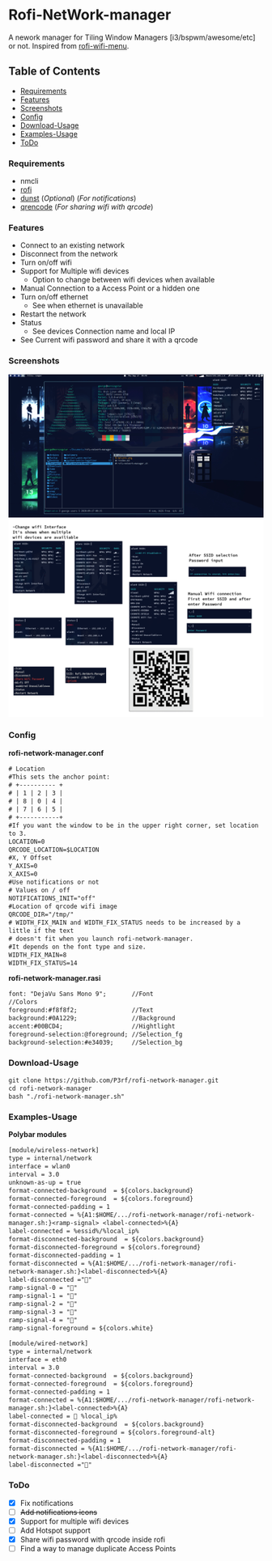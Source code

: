 # Rofi-NetWork-manager

A nework manager for Tiling Window Managers [i3/bspwm/awesome/etc] or not.
Inspired from [rofi-wifi-menu](https://github.com/zbaylin/rofi-wifi-menu).

## Table of Contents

* [Requirements](#requirements)
* [Features](#features)
* [Screenshots](#screenshots)
* [Config](#config)
* [Download-Usage](#download-usage)
* [Examples-Usage](#examples-usage)
* [ToDo](#todo)

### Requirements

* nmcli
* [rofi](https://github.com/davatorium/rofi)
* [dunst](https://github.com/dunst-project/dunst) (_Optional_) (_For notifications_)
* [qrencode](https://fukuchi.org/works/qrencode) (_For sharing wifi with qrcode_)

### Features

* Connect to an existing network
* Disconnect from the network
* Turn on/off wifi
* Support for Multiple wifi devices
  * Option to change between wifi devices when available
* Manual Connection to a Access Point or a hidden one
* Turn on/off ethernet
  * See when ethernet is unavailable
* Restart the network
* Status
  * See devices Connection name and local IP
* See Current wifi password and share it with a qrcode

### Screenshots

![Desktop](desktop.png)
![Options](options.png)

### Config

__rofi-network-manager.conf__

````
# Location
#This sets the anchor point:
# +---------- +
# | 1 | 2 | 3 |
# | 8 | 0 | 4 |
# | 7 | 6 | 5 |
# +-----------+
#If you want the window to be in the upper right corner, set location to 3.
LOCATION=0
QRCODE_LOCATION=$LOCATION
#X, Y Offset
Y_AXIS=0
X_AXIS=0
#Use notifications or not
# Values on / off
NOTIFICATIONS_INIT="off"
#Location of qrcode wifi image
QRCODE_DIR="/tmp/"
# WIDTH_FIX_MAIN and WIDTH_FIX_STATUS needs to be increased by a little if the text
# doesn't fit when you launch rofi-network-manager.
#It depends on the font type and size.
WIDTH_FIX_MAIN=8
WIDTH_FIX_STATUS=14
````

__rofi-network-manager.rasi__

````
font: "DejaVu Sans Mono 9";       //Font
//Colors
foreground:#f8f8f2;               //Text
background:#0A1229;               //Background
accent:#00BCD4;                   //Hightlight
foreground-selection:@foreground; //Selection_fg
background-selection:#e34039;     //Selection_bg
````

### Download-Usage

```
git clone https://github.com/P3rf/rofi-network-manager.git
cd rofi-network-manager
bash "./rofi-network-manager.sh"
```

### Examples-Usage

**Polybar modules**

```
[module/wireless-network]
type = internal/network
interface = wlan0
interval = 3.0
unknown-as-up = true
format-connected-background  = ${colors.background}
format-connected-foreground  = ${colors.foreground}
format-connected-padding = 1
format-connected = %{A1:$HOME/.../rofi-network-manager/rofi-network-manager.sh:}<ramp-signal> <label-connected>%{A}
label-connected = %essid%/%local_ip%
format-disconnected-background  = ${colors.background}
format-disconnected-foreground = ${colors.foreground}
format-disconnected-padding = 1
format-disconnected = %{A1:$HOME/.../rofi-network-manager/rofi-network-manager.sh:}<label-disconnected>%{A}
label-disconnected =""
ramp-signal-0 = "󰤯"
ramp-signal-1 = "󰤟"
ramp-signal-2 = "󰤢"
ramp-signal-3 = "󰤥"
ramp-signal-4 = "󰤨"
ramp-signal-foreground = ${colors.white}
```

```
[module/wired-network]
type = internal/network
interface = eth0
interval = 3.0
format-connected-background  = ${colors.background}
format-connected-foreground  = ${colors.foreground}
format-connected-padding = 1
format-connected = %{A1:$HOME/.../rofi-network-manager/rofi-network-manager.sh:}<label-connected>%{A}
label-connected =  %local_ip%
format-disconnected-background  = ${colors.background}
format-disconnected-foreground = ${colors.foreground-alt}
format-disconnected-padding = 1
format-disconnected = %{A1:$HOME/.../rofi-network-manager/rofi-network-manager.sh:}<label-disconnected>%{A}
label-disconnected ="󰌺"
```

### ToDo

* [X] Fix notifications
* [ ] ~~Add notifications icons~~
* [X] Support for multiple wifi devices
* [ ] Add Hotspot support
* [X] Share wifi password with qrcode inside rofi
* [ ] Find a way to manage duplicate Access Points
